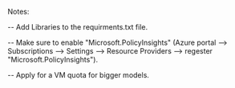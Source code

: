 Notes:

-- Add Libraries to the requirments.txt file.

-- Make sure to enable "Microsoft.PolicyInsights" (Azure portal --> Subscriptions --> Settings --> Resource Providers -->  regester "Microsoft.PolicyInsights").

-- Apply for a VM quota for bigger models.
